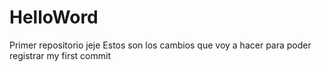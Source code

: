 # HelloWord
Primer repositorio jeje
Estos son los cambios que voy a hacer para poder registrar my first commit
